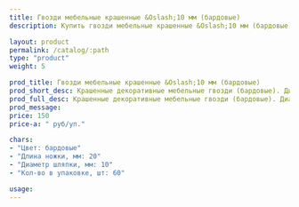 ```yaml
---
title: Гвозди мебельные крашенные &Oslash;10 мм (бардовые)
description: Купить гвозди мебельные крашенные &Oslash;10 мм (бардовые) в розницу с доставкой по Москве.

layout: product
permalink: /catalog/:path
type: "product"
weight: 5

prod_title: Гвозди мебельные крашенные &Oslash;10 мм (бардовые)
prod_short_desc: Крашенные декоративные мебельные гвозди (бардовые). Диаметр шляпки 10 мм, длина ножки 20 мм.
prod_full_desc: Крашенные декоративные мебельные гвозди (бардовые). Диаметр шляпки 10 мм, длина ножки 20 мм.
prod_message:
price: 150
price-a: " руб/уп."

chars:
- "Цвет: бардовые"
- "Длина ножки, мм: 20"
- "Диаметр шляпки, мм: 10"
- "Кол-во в упаковке, шт: 60"

usage:
---
```


